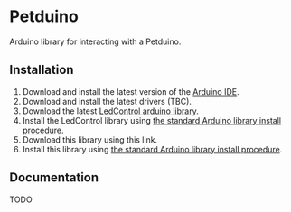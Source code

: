# Petduino
Arduino library for interacting with a Petduino.

## Installation
1. Download and install the latest version of the [Arduino IDE](http://www.arduino.cc/en/main/software).
2. Download and install the latest drivers (TBC).
3. Download the latest [LedControl arduino library](https://github.com/wayoda/LedControl/releases).
4. Install the LedControl library using [the standard Arduino library install procedure](http://www.arduino.cc/en/Guide/Libraries#.UwxndHX5PtY).
5. Download this library using this link.
6. Install this library using [the standard Arduino library install procedure](http://www.arduino.cc/en/Guide/Libraries#.UwxndHX5PtY).

## Documentation 
TODO
